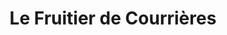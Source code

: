---
title: "Le Fruitier de Courrières"
url: /courrieres/le-fruitier-de-courrieres/
shop: légumes
---
